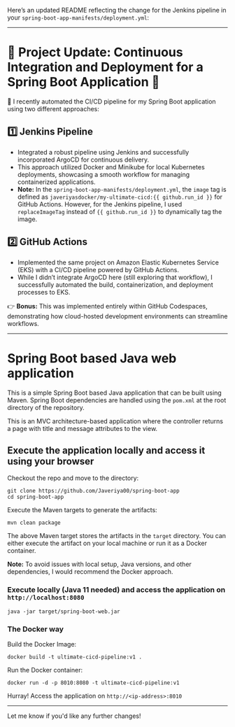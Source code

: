 Here’s an updated README reflecting the change for the Jenkins pipeline in your `spring-boot-app-manifests/deployment.yml`:

---

# 🌟 Project Update: Continuous Integration and Deployment for a Spring Boot Application 🌟

🚀 I recently automated the CI/CD pipeline for my Spring Boot application using two different approaches:

## 1️⃣ Jenkins Pipeline
- Integrated a robust pipeline using Jenkins and successfully incorporated ArgoCD for continuous delivery. 
- This approach utilized Docker and Minikube for local Kubernetes deployments, showcasing a smooth workflow for managing containerized applications.
- **Note:** In the `spring-boot-app-manifests/deployment.yml`, the `image` tag is defined as `javeriyasdocker/my-ultimate-cicd:{{ github.run_id }}` for GitHub Actions. However, for the Jenkins pipeline, I used `replaceImageTag` instead of `{{ github.run_id }}` to dynamically tag the image.

## 2️⃣ GitHub Actions
- Implemented the same project on Amazon Elastic Kubernetes Service (EKS) with a CI/CD pipeline powered by GitHub Actions. 
- While I didn’t integrate ArgoCD here (still exploring that workflow), I successfully automated the build, containerization, and deployment processes to EKS.
  
👉 **Bonus:** This was implemented entirely within GitHub Codespaces, demonstrating how cloud-hosted development environments can streamline workflows.

---

# Spring Boot based Java web application

This is a simple Spring Boot based Java application that can be built using Maven. Spring Boot dependencies are handled using the `pom.xml` at the root directory of the repository.

This is an MVC architecture-based application where the controller returns a page with title and message attributes to the view.

## Execute the application locally and access it using your browser

Checkout the repo and move to the directory:

```
git clone https://github.com/Javeriya00/spring-boot-app
cd spring-boot-app
```

Execute the Maven targets to generate the artifacts:

```
mvn clean package
```

The above Maven target stores the artifacts in the `target` directory. You can either execute the artifact on your local machine or run it as a Docker container.

**Note:** To avoid issues with local setup, Java versions, and other dependencies, I would recommend the Docker approach.

### Execute locally (Java 11 needed) and access the application on `http://localhost:8080`

```
java -jar target/spring-boot-web.jar
```

### The Docker way

Build the Docker Image:

```
docker build -t ultimate-cicd-pipeline:v1 .
```

Run the Docker container:

```
docker run -d -p 8010:8080 -t ultimate-cicd-pipeline:v1
```

Hurray! Access the application on `http://<ip-address>:8010`

---

Let me know if you'd like any further changes!
